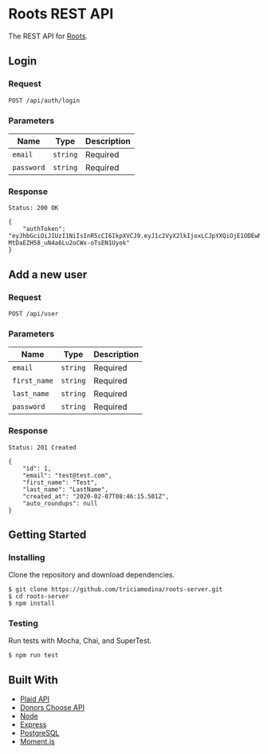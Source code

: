 # Roots REST API

The REST API for [Roots](https://github.com/triciamedina/roots-app).

## Login

### Request

`POST /api/auth/login`

### Parameters

| Name | Type | Description |
| ----------- | ----------- | ----------- | 
| `email` | `string` | Required |
| `password` | `string` | Required |

### Response

    Status: 200 OK

    {
        "authToken": "eyJhbGciOiJIUzI1NiIsInR5cCI6IkpXVCJ9.eyJ1c2VyX2lkIjoxLCJpYXQiOjE1ODEwMzY4NzMsInN1YiI6InRlc3RAdGVzdC5jb20ifQ.IHOl95oC2-MtDaEZH58_uN4a6Lu2oCWx-oTsEN1Uyok"
    }

## Add a new user

### Request

`POST /api/user`

### Parameters

| Name | Type | Description |
| ----------- | ----------- | ----------- | 
| `email` | `string` | Required |
| `first_name` | `string` | Required |
| `last_name` | `string` | Required |
| `password` | `string` | Required |

### Response

    Status: 201 Created

    {
        "id": 1,
        "email": "test@test.com",
        "first_name": "Test",
        "last_name": "LastName",
        "created_at": "2020-02-07T08:46:15.501Z",
        "auto_roundups": null
    }

## Getting Started

### Installing

Clone the repository and download dependencies.

```
$ git clone https://github.com/triciamedina/roots-server.git
$ cd roots-server
$ npm install
```

### Testing

Run tests with Mocha, Chai, and SuperTest.

```
$ npm run test
```

## Built With
- [Plaid API](https://plaid.com/docs/)
- [Donors Choose API](https://data.donorschoose.org/docs/overview/)
- [Node](https://nodejs.org/en/docs/)
- [Express](https://expressjs.com/)
- [PostgreSQL](https://www.postgresql.org/)
- [Moment.js](https://momentjs.com/)
